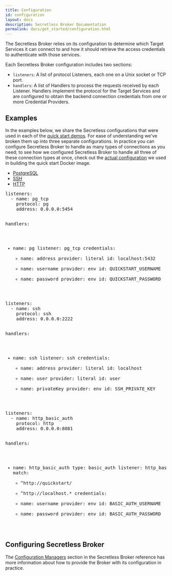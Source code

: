 ```yaml
---
title: Configuration
id: configuration
layout: docs
description: Secretless Broker Documentation
permalink: docs/get_started/configuration.html
---
```


The Secretless Broker relies on its configuration to determine which Target Services
it can connect to and how it should retrieve the access credentials to authenticate
with those services.

Each Secretless Broker configuration includes two sections:

* `listeners`: A list of protocol Listeners, each one on a Unix socket or TCP port.
* `handlers`: A list of Handlers to process the requests received by each Listener. Handlers implement the protocol for the Target Services and are configured to obtain the backend connection credentials from one or more Credential Providers.

## Examples

In the examples below, we share the Secretless configurations that were used in
each of the [quick start demos](/docs/get_started/quick_start.html). For ease of
understanding we've broken them up into three separate configurations. In practice
you can configure Secretless Broker to handle as many types of connections as you
need; to see how we configured Secretless Broker to handle all three of these
connection types at once, check out the [actual configuration](https://github.com/cyberark/secretless-broker/blob/master/demos/quick-start/docker/etc/secretless.yml)
we used in building the quick start Docker image.

<div id="configuration-examples">
  <ul>
    <li><a href="#tabs-config-pg">PostgreSQL</a></li>
    <li><a href="#tabs-config-ssh">SSH</a></li>
    <li><a href="#tabs-config-http">HTTP</a></li>
  </ul>
  <div id="tabs-config-pg">
    <pre>
listeners:
  - name: pg_tcp
    protocol: pg
    address: 0.0.0.0:5454

handlers:
  - name: pg
    listener: pg_tcp
    credentials:
      - name: address
        provider: literal
        id: localhost:5432
      - name: username
        provider: env
        id: QUICKSTART_USERNAME
      - name: password
        provider: env
        id: QUICKSTART_PASSWORD
    </pre>
  </div>
  <div id="tabs-config-ssh">
    <pre>
listeners:
  - name: ssh
    protocol: ssh
    address: 0.0.0.0:2222

handlers:
  - name: ssh
    listener: ssh
    credentials:
      - name: address
        provider: literal
        id: localhost
      - name: user
        provider: literal
        id: user
      - name: privateKey
        provider: env
        id: SSH_PRIVATE_KEY
    </pre>
  </div>
  <div id="tabs-config-http">
    <pre>
listeners:
  - name: http_basic_auth
    protocol: http
    address: 0.0.0.0:8081

handlers:
  - name: http_basic_auth
    type: basic_auth
    listener: http_basic_auth
    match:
     - ^http\:\/\/quickstart\/
     - ^http\:\/\/localhost.*
    credentials:
      - name: username
        provider: env
        id: BASIC_AUTH_USERNAME
      - name: password
        provider: env
        id: BASIC_AUTH_PASSWORD
    </pre>
  </div>
</div>

## Configuring Secretless Broker

The [Configuration Managers](/docs/reference/config-managers/overview.html) section
in the Secretless Broker reference has more information about how to provide the Broker with
its configuration in practice.

<script>
  $( function() {
    $( "#configuration-examples" ).tabs();
  } );
</script>
